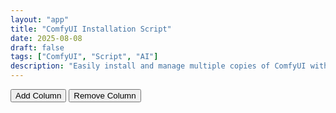 ```yaml
---
layout: "app"
title: "ComfyUI Installation Script"
date: 2025-08-08
draft: false
tags: ["ComfyUI", "Script", "AI"]
description: "Easily install and manage multiple copies of ComfyUI with this script."
---
```


<link href="https://fonts.googleapis.com/icon?family=Material+Icons" rel="stylesheet" />
<link href="https://fonts.googleapis.com/css?family=Roboto:300,400,500,700&display=swap" rel="stylesheet" />

<style>
	.grid {
		gap: 1px;
		background-color: black;
	}
	.grid > * {
		display: flex;
		flex-direction: column;
		gap: 1px;
	}
	.btn-icon {
		display: inline-flex;
		align-items: center;
		justify-content: center;
		padding: 0.25rem 0.5rem;
		font-size: 1rem;
		line-height: 1.5;
		border-radius: 0.2rem;
		height: 1.5rem;
		min-width: 1.5rem;
		background: white;
		color: #6c757d;
		border: 1px solid #ced4da;
	}
	.btn-icon:hover {
		background: #f8f9fa;
		color: #495057;
	}
	.input-group-copy {
		display: flex;
		border: 1px solid #ced4da;
		border-radius: 0.375rem;
		overflow: hidden;
	}
	.input-group-copy input {
		flex: 1;
		border: none;
		outline: none;
		padding: 0.375rem 0.75rem;
		background: white;
	}
	.input-group-copy .btn-copy {
		border: none;
		border-left: 1px solid #ced4da;
		border-radius: 0;
		padding: 0.375rem 0.5rem;
		background: white;
		color: #6c757d;
		cursor: pointer;
	}
	.input-group-copy .btn-copy:hover {
		background: #f8f9fa;
		color: #495057;
	}
</style>

<nav id="toolbar" class="navbar navbar-dark bg-dark fixed-top shadow-sm px-3" role="navigation" aria-label="Color Compare toolbar">
	<div class="d-flex align-items-center gap-2">
		<button id="addCol" class="btn btn-primary btn-sm" type="button" aria-label="Add Column">Add Column</button>
		<button id="removeCol" class="btn btn-outline-light btn-sm" type="button" aria-label="Remove Column">Remove Column</button>
	</div>
	<div class="ms-auto text-light small" id="status" aria-live="polite"></div>
</nav>

<main id="grid" class="grid" role="grid" aria-label="Color swatches grid">
</main>

<script>
(function () {
	function upgradeColorInputs() {
		const scope = document.getElementById('grid') || document;
		scope.querySelectorAll('input[type="color"]').forEach(input => {
			if (input.dataset.iconified === 'true') return;
			const btn = document.createElement('button');
			btn.type = 'button';
			btn.className = 'btn btn-outline-secondary btn-icon';
			btn.setAttribute('aria-label', input.getAttribute('aria-label') || input.getAttribute('title') || 'Pick color');
			btn.innerHTML = '<span class="material-icons" aria-hidden="true">colorize</span>';
			btn.addEventListener('click', () => (input.showPicker ? input.showPicker() : input.click()));
			input.classList.add('visually-hidden');
			input.insertAdjacentElement('afterend', btn);
			input.dataset.iconified = 'true';
		});
	}

	function upgradeRGBInputs() {
		const scope = document.getElementById('grid') || document;
		scope.querySelectorAll('input[type="text"]').forEach(input => {
			// Check if this looks like an RGB/hex input
			const isRGBInput = input.placeholder && (
				input.placeholder.toLowerCase().includes('rgb') ||
				input.placeholder.toLowerCase().includes('hex') ||
				input.placeholder.startsWith('#')
			);
			
			if (!isRGBInput || input.dataset.copyified === 'true') return;
			
			const wrapper = document.createElement('div');
			wrapper.className = 'input-group-copy';
			
			const copyBtn = document.createElement('button');
			copyBtn.type = 'button';
			copyBtn.className = 'btn-copy';
			copyBtn.innerHTML = '<span class="material-icons" style="font-size: 1rem;">content_copy</span>';
			copyBtn.setAttribute('aria-label', 'Copy RGB code');
			copyBtn.addEventListener('click', async () => {
				try {
					await navigator.clipboard.writeText(input.value);
					copyBtn.innerHTML = '<span class="material-icons" style="font-size: 1rem;">check</span>';
					setTimeout(() => {
						copyBtn.innerHTML = '<span class="material-icons" style="font-size: 1rem;">content_copy</span>';
					}, 1000);
				} catch (err) {
					// Fallback for older browsers
					input.select();
					document.execCommand('copy');
				}
			});
			
			input.parentNode.insertBefore(wrapper, input);
			wrapper.appendChild(input);
			wrapper.appendChild(copyBtn);
			
			// Remove existing classes that might interfere
			input.classList.remove('form-control');
			input.dataset.copyified = 'true';
		});
	}

	function upgradeAllInputs() {
		upgradeColorInputs();
		upgradeRGBInputs();
	}

	if (document.readyState === 'loading') document.addEventListener('DOMContentLoaded', upgradeAllInputs);
	else upgradeAllInputs();
	
	// Also run when new elements are added
	const observer = new MutationObserver(() => upgradeAllInputs());
	observer.observe(document.getElementById('grid') || document.body, { childList: true, subtree: true });
})();
</script>
